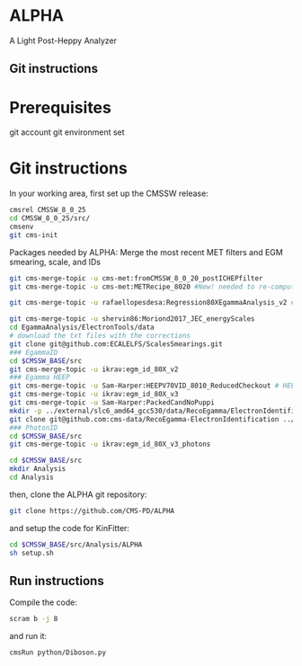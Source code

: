 # ALPHA
A Light Post-Heppy Analyzer

## Git instructions
# Prerequisites
git account
git environment set

# Git instructions
In your working area, first set up the CMSSW release:
```bash
cmsrel CMSSW_8_0_25
cd CMSSW_8_0_25/src/
cmsenv
git cms-init
```
Packages needed by ALPHA:
Merge the most recent MET filters and EGM smearing, scale, and IDs
```bash
git cms-merge-topic -u cms-met:fromCMSSW_8_0_20_postICHEPfilter
git cms-merge-topic -u cms-met:METRecipe_8020 #New! needed to re-compute MET corrections and uncertainties 

git cms-merge-topic -u rafaellopesdesa:Regression80XEgammaAnalysis_v2 ### NEW!!!

git cms-merge-topic -u shervin86:Moriond2017_JEC_energyScales
cd EgammaAnalysis/ElectronTools/data
# download the txt files with the corrections
git clone git@github.com:ECALELFS/ScalesSmearings.git
### EgammaID
cd $CMSSW_BASE/src
git cms-merge-topic -u ikrav:egm_id_80X_v2
### Egamma HEEP
git cms-merge-topic -u Sam-Harper:HEEPV70VID_8010_ReducedCheckout # HEEPV70VID_8010_ReducedCheckout
git cms-merge-topic -u ikrav:egm_id_80X_v3
git cms-merge-topic -u Sam-Harper:PackedCandNoPuppi
mkdir -p ../external/slc6_amd64_gcc530/data/RecoEgamma/ElectronIdentification/ #we need this for the mva weights which runs in VID regardless if you need it or not
git clone git@github.com:cms-data/RecoEgamma-ElectronIdentification ../external/slc6_amd64_gcc530/data/RecoEgamma/ElectronIdentification/data #we need this for the mva weights which runs in VID regardless if you need it or not
### PhotonID
cd $CMSSW_BASE/src
git cms-merge-topic -u ikrav:egm_id_80X_v3_photons

cd $CMSSW_BASE/src
mkdir Analysis
cd Analysis
```
then, clone the ALPHA git repository:
```bash
git clone https://github.com/CMS-PD/ALPHA
```
and setup the code for KinFitter:
```bash
cd $CMSSW_BASE/src/Analysis/ALPHA
sh setup.sh
```

## Run instructions
Compile the code:
```bash
scram b -j 8
```
and run it:
```bash
cmsRun python/Diboson.py
```

